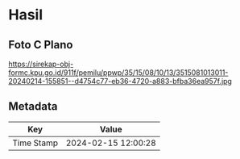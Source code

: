 # Hasil

## Foto C Plano

https://sirekap-obj-formc.kpu.go.id/911f/pemilu/ppwp/35/15/08/10/13/3515081013011-20240214-155851--d4754c77-eb36-4720-a883-bfba36ea957f.jpg


## Metadata

| Key        | Value               |
| ---------- | ------------------- |
| Time Stamp | 2024-02-15 12:00:28 |



